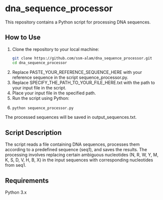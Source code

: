 # dna_sequence_processor

This repository contains a Python script for processing DNA sequences.

## How to Use

1. Clone the repository to your local machine:
   ```bash
   git clone https://github.com/ssm-alam/dna_sequence_processor.git
   cd dna_sequence_processor
2. Replace PASTE_YOUR_REFERENCE_SEQUENCE_HERE with your reference sequence in the script sequence_processor.py.
3. Replace SPECIFY_THE_PATH_TO_YOUR_FILE_HERE.txt with the path to your input file in the script.
4. Place your input file in the specified path.
5. Run the script using Python:
6. ```bash
   python sequence_processor.py
   ```
 
The processed sequences will be saved in output_sequences.txt.
## Script Description
The script reads a file containing DNA sequences, processes them according to a predefined sequence (seq1), and saves the results. The processing involves replacing certain ambiguous nucleotides (N, R, W, Y, M, K, S, D, V, H, B, X) in the input sequences with corresponding nucleotides from seq1.
## Requirements
Python 3.x
